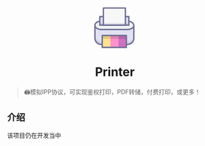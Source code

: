 <p align="center">
<svg t="1647003625175" class="icon" viewBox="0 0 1024 1024" version="1.1" xmlns="http://www.w3.org/2000/svg" p-id="2306" width="100" height="100"><path d="M968.347826 787.196964c0 82.255937-67.304727 149.568759-149.568759 149.568759H184.983779C102.719747 936.765723 35.41502 869.452901 35.41502 787.196964v-291.657865C35.41502 413.275067 102.719747 375.884901 184.983779 375.884901h633.795288c56.089296 0 149.568759 37.394213 149.568759 119.654198v291.657865z" fill="#E1E1F2" p-id="2307"></path><path d="M818.779067 952.955447H184.983779C93.584696 952.955447 19.225296 878.596047 19.225296 787.196964v-291.657865C19.225296 411.745138 82.741628 359.695178 184.983779 359.695178h633.795288c69.494387 0 165.758482 47.209233 165.758482 135.843921v291.657865c0 91.399083-74.359399 165.758482-165.758482 165.758483zM184.983779 392.074625C153.697138 392.074625 51.604743 399.53404 51.604743 495.539099v291.657865c0 73.545866 59.83317 133.379036 133.379036 133.379036h633.795288c73.545866 0 133.379036-59.83317 133.379036-133.379036v-291.657865c0-38.952474-25.207399-63.415146-46.347131-77.075225-24.806704-16.027826-58.96702-26.389249-87.031905-26.389249H184.983779z" fill="#6E6E96" p-id="2308"></path><path d="M968.347826 476.839968c0 55.530751-67.304727 100.959115-149.568759 100.959115H184.983779C102.719747 577.80313 35.41502 532.370719 35.41502 476.839968 35.41502 421.313265 102.719747 375.884901 184.983779 375.884901h633.795288c82.264032 0 149.568759 45.428364 149.568759 100.955067z" fill="#F2F2F2" p-id="2309"></path><path d="M818.779067 593.988806H184.983779c-42.979668 0.004047-83.713012-11.514941-114.692048-32.423968C37.361834 539.336348 19.225296 509.247747 19.225296 476.839968 19.225296 412.24702 93.584696 359.695178 184.983779 359.695178h633.795288c91.399083 0 165.758482 52.551842 165.758482 117.14479 0 64.592949-74.359399 117.148838-165.758482 117.148838zM184.983779 392.074625C112.684522 392.074625 51.604743 430.893534 51.604743 476.839968c0 21.309723 13.069154 41.866625 36.803289 57.886356 25.684996 17.335146 59.982925 26.883036 96.575747 26.883036h633.795288c72.299257 0 133.379036-38.818909 133.379036-84.769392 0-45.946435-61.079779-84.765344-133.379036-84.765343H184.983779z" fill="#6E6E96" p-id="2310"></path><path d="M826.873929 864.336949H193.07864C110.814609 864.336949 43.509881 809.587352 43.509881 742.675225v72.432822c0 66.908079 67.304727 121.665771 149.568759 121.665771h633.795289c82.264032 0 149.568759-54.749597 149.568759-121.665771v-72.432822c0 66.912126-67.304727 121.661723-149.568759 121.661724z" fill="#6E6E96" opacity=".15" p-id="2311"></path><path d="M210.336885 719.88819h579.44234V1007.810277H210.336885z" fill="#FF91CC" p-id="2312"></path><path d="M152.126735 267.446134h696.056917v205.658056H152.126735z" fill="#E1E1F2" p-id="2313"></path><path d="M864.373375 489.293913H135.937012V251.256411h728.436363v238.037502z m-696.056917-32.379447h663.677471V283.635858H168.316458v173.278608z" fill="#6E6E96" p-id="2314"></path><path d="M210.336885 719.88819h198.004364V1007.810277H210.336885z" fill="#FFE38F" p-id="2315"></path><path d="M602.706972 719.88819h187.072253V1007.810277h-187.072253z" fill="#D070C1" p-id="2316"></path><path d="M210.336885 721.373597h579.44234v83.028996H210.336885z" opacity=".12" p-id="2317"></path><path d="M238.798419 61.792126h526.696221V473.10419H238.798419z" fill="#F7F7F7" p-id="2318"></path><path d="M765.49464 489.293913H238.798419a16.189723 16.189723 0 0 1-16.189723-16.189723V61.792126a16.189723 16.189723 0 0 1 16.189723-16.189723h526.696221a16.189723 16.189723 0 0 1 16.189724 16.189723V473.10419a16.189723 16.189723 0 0 1-16.189724 16.189723z m-510.506498-32.379447h494.316775V77.98185H254.988142v378.932616z" fill="#6E6E96" p-id="2319"></path><path d="M789.779225 1024H210.336885a16.189723 16.189723 0 0 1-16.189723-16.189723v-287.922087a16.189723 16.189723 0 0 1 16.189723-16.189724h579.44234a16.189723 16.189723 0 0 1 16.189724 16.189724V1007.810277a16.189723 16.189723 0 0 1-16.189724 16.189723z m-563.252616-32.379447h547.062893v-255.54264H226.526609V991.620553z" fill="#6E6E96" p-id="2320"></path><path d="M152.126735 416.885375h696.056917v56.218815H152.126735z" fill="#6E6E96" opacity=".15" p-id="2321"></path></svg>
</p>
<h1 align="center">Printer</h1>

> 🖨️模拟IPP协议，可实现鉴权打印，PDF转储，付费打印，或更多！

## 介绍

该项目仍在开发当中